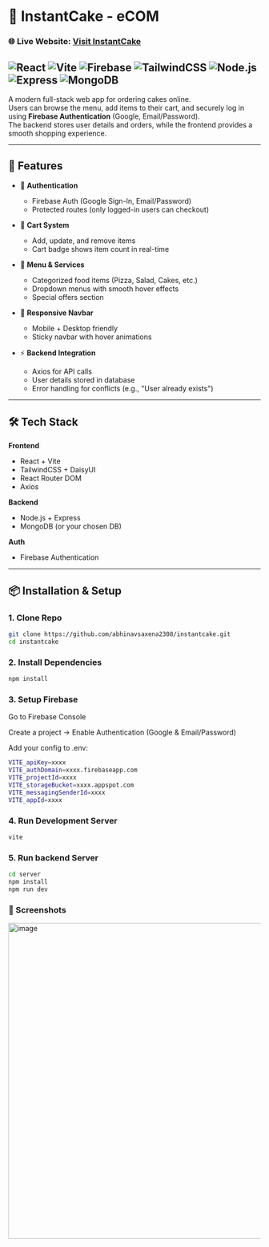 ﻿# 🍰 InstantCake - eCOM
### 🌐 Live Website: [Visit InstantCake](https://your-instantcake-link.com)
![React](https://img.shields.io/badge/React-20232A?style=for-the-badge&logo=react&logoColor=61DAFB)
![Vite](https://img.shields.io/badge/Vite-646CFF?style=for-the-badge&logo=vite&logoColor=white)
![Firebase](https://img.shields.io/badge/Firebase-FFCA28?style=for-the-badge&logo=firebase&logoColor=black)
![TailwindCSS](https://img.shields.io/badge/TailwindCSS-38B2AC?style=for-the-badge&logo=tailwind-css&logoColor=white)
![Node.js](https://img.shields.io/badge/Node.js-339933?style=for-the-badge&logo=node.js&logoColor=white)
![Express](https://img.shields.io/badge/Express.js-000000?style=for-the-badge&logo=express&logoColor=white)
![MongoDB](https://img.shields.io/badge/MongoDB-4EA94B?style=for-the-badge&logo=mongodb&logoColor=white)
---
A modern full-stack web app for ordering cakes online.  
Users can browse the menu, add items to their cart, and securely log in using **Firebase Authentication** (Google, Email/Password).  
The backend stores user details and orders, while the frontend provides a smooth shopping experience.  

---

## 🚀 Features

- 🔐 **Authentication**  
  - Firebase Auth (Google Sign-In, Email/Password)  
  - Protected routes (only logged-in users can checkout)  

- 🛒 **Cart System**  
  - Add, update, and remove items  
  - Cart badge shows item count in real-time  

- 🍕 **Menu & Services**  
  - Categorized food items (Pizza, Salad, Cakes, etc.)  
  - Dropdown menus with smooth hover effects  
  - Special offers section  

- 📱 **Responsive Navbar**  
  - Mobile + Desktop friendly  
  - Sticky navbar with hover animations  

- ⚡ **Backend Integration**  
  - Axios for API calls  
  - User details stored in database  
  - Error handling for conflicts (e.g., "User already exists")  

---

## 🛠️ Tech Stack

**Frontend**  
- React + Vite  
- TailwindCSS + DaisyUI  
- React Router DOM  
- Axios  

**Backend**  
- Node.js + Express  
- MongoDB (or your chosen DB)  

**Auth**  
- Firebase Authentication  

---

## 📦 Installation & Setup

### 1. Clone Repo
```bash
git clone https://github.com/abhinavsaxena2308/instantcake.git
cd instantcake
```
### 2. Install Dependencies
```bash
npm install
```

### 3. Setup Firebase
Go to Firebase Console

Create a project → Enable Authentication (Google & Email/Password)

Add your config to .env:
```bash
VITE_apiKey=xxxx
VITE_authDomain=xxxx.firebaseapp.com
VITE_projectId=xxxx
VITE_storageBucket=xxxx.appspot.com
VITE_messagingSenderId=xxxx
VITE_appId=xxxx
```
### 4. Run Development Server
```bash
vite
```
### 5. Run backend Server
```bash
cd server
npm install
npm run dev
```
### 📸 Screenshots
<img width="1271" height="630" alt="image" src="https://github.com/user-attachments/assets/433c3e6b-cb04-49ff-9583-0f366670ace3" />


